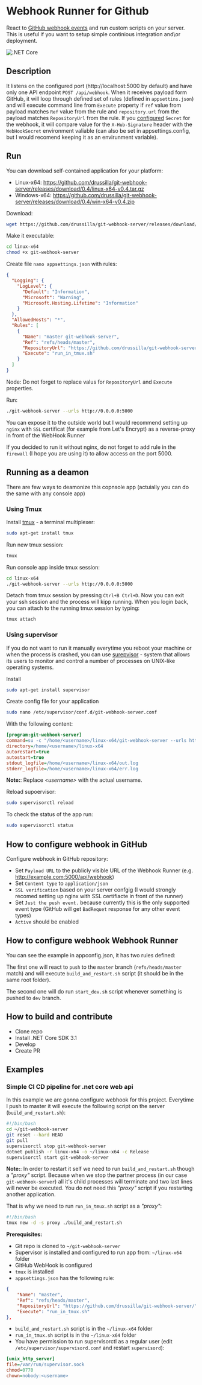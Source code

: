 # Webhook Runner for Github

React to [GitHub webhook events](https://developer.github.com/webhooks/) and run custom scripts on your server. This is useful if you want to setup simple continious integration and\or deployment.

![.NET Core](https://github.com/drussilla/git-webhook-server/workflows/.NET%20Core/badge.svg)

## Description

It listens on the configured port (http://localhost:5000 by default) and have only one API endpoint `POST /api/webhook`. When it receives payload form GitHub, it will loop through defined set of rules (defined in `appsettins.json`) and will execute command line from `Execute` property if `ref` value from payload matches `Ref` value from the rule and `repository.url` from the payload matches `RepositoryUrl` from the rule.
If you [configured](https://developer.github.com/webhooks/securing/#validating-payloads-from-github) `Secret` for the webhook, it will compare value for the `X-Hub-Signature` header with the `WebHookSecret` environment valiable (can also be set in appsettings.config, but I would recomend keeping it as an envirunment variable).

## Run

You can download self-contained application for your platform:

- Linux-x64: https://github.com/drussilla/git-webhook-server/releases/download/0.4/linux-x64-v0.4.tar.gz
- Windows-x64: https://github.com/drussilla/git-webhook-server/releases/download/0.4/win-x64-v0.4.zip

Download:

```bash
wget https://github.com/drussilla/git-webhook-server/releases/download/0.4/linux-x64-v0.4.tar.gz
```

Make it executable:

```bash
cd linux-x64
chmod +x git-webhook-server
```

Create file `nano appsettings.json` with rules:

```json
{
  "Logging": {
    "LogLevel": {
      "Default": "Information",
      "Microsoft": "Warning",
      "Microsoft.Hosting.Lifetime": "Information"
    }
  },
  "AllowedHosts": "*",
  "Rules": [
    {
      "Name": "master git-webhook-server",
      "Ref": "refs/heads/master",
      "RepositoryUrl": "https://github.com/drussilla/git-webhook-server",
      "Execute": "run_in_tmux.sh"
    }
  ]
}
```

Node: Do not forget to replace valus for `RepositoryUrl` and `Execute` properties.

Run:

```bash
./git-webhook-server --urls http://0.0.0.0:5000
```

You can expose it to the outside world but I would recommend setting up `nginx` with `SSL` certificat (for example from Let's Encrypt) as a reverse-proxy in front of the WebHook Runner

If you decided to run it without nginx, do not forget to add rule in the `firewall` (I hope you are using it) to allow access on the port 5000.

## Running as a deamon

There are few ways to deamonize this copnsole app (actuially you can do the same with any console app)

### Using Tmux

Install [tmux](https://github.com/tmux/tmux/wiki) - a terminal multiplexer:

```bash
sudo apt-get install tmux
```

Run new tmux session:

```bash
tmux
```

Run console app inside tmux session:

```bash
cd linux-x64
./git-webhook-server --urls http://0.0.0.0:5000
```

Detach from tmux session by pressing `Ctrl+B Ctrl+D`. Now you can exit your ssh session and the process will kipp running. When you login back, you can attach to the running tmux session by typing:

```bash
tmux attach
```

### Using supervisor

If you do not want to run it manually everytime you reboot your machine or when the process is crashed, you can use [surepvisor](http://supervisord.org/) - system that allows its users to monitor and control a number of processes on UNIX-like operating systems.

Install

```bash
sudo apt-get install supervisor
```

Create config file for your application

```bash
sudo nano /etc/supervisor/conf.d/git-webhook-server.conf
```

With the following content:

```ini
[program:git-webhook-server]
command=su -c "/home/<username>/linux-x64/git-webhook-server --urls http://0.0.0.0:5000" <username>
directory=/home/<username>/linux-x64
autorestart=true
autostart=true
stdout_logfile=/home/<username>/linux-x64/out.log
stderr_logfile=/home/<username>/linux-x64/err.log
```

**Note:**: Replace *\<username\>* with the actual username.

Reload supoervisor:

```bash
sudo supervisorctl reload
```

To check the status of the app run:

```bash
sudo supervisorctl status
```

## How to configure webhook in GitHub

Configure webhook in GitHub repository:

- Set `Payload URL` to the publicly visible URL of the Webhook Runner (e.g. http://example.com:5000/api/webhook)
- Set `Content type` to `application/json`
- `SSL verification` based on your server confgig (I would strongly recomed setting up nginx with SSL certifiacte in front of the runner)
- Set `Just the push event.` because currently this is the only supported event type (GitHub will get `BadRequet` response for any other event types)
- `Active` should be enabled

## How to configure webhook Webhook Runner

You can see the example in appconfig.json, it has two rules defined:

The first one will react to `push` to the `master` branch (`refs/heads/master` match) and will execute `build_and_restart.sh` script (it should be in the same root folder).

The second one will do run `start_dev.sh` script whenever something is pushed to `dev` branch.

## How to build and contribute

- Clone repo
- Install .NET Core SDK 3.1
- Develop
- Create PR

## Examples

### Simple CI CD pipeline for .net core web api

In this example we are gonna configure webhook for this project. Everytime I push to master it will execute the following script on the server (`build_and_restart.sh`):

```bash
#!/bin/bash
cd ~/git-webhook-server
git reset --hard HEAD
git pull
supervisorctl stop git-webhook-server
dotnet publish -r linux-x64 -o ~/linux-x64 -c Release
supervisorctl start git-webhook-server
```

**Note:**:
In order to restart it self we need to run `build_and_restart.sh` though a *"proxy"* script. Because when we stop the partner process (in our case `git-webhook-server`) all it's child processes will terminate and two last lines will never be executed.
You do not need this *"proxy"* script if you restarting another application.

That is why we need to run `run_in_tmux.sh` script as a *"proxy"*:

```bash
#!/bin/bash
tmux new -d -s proxy ./build_and_restart.sh
```

**Prerequisites:**

- Git repo is cloned to `~/git-webhook-server`
- Supervisor is installed and configured to run app from: `~/linux-x64` folder
- GitHub WebHook is configured
- `tmux` is installed
- `appsettings.json` has the following rule:

```json
{
    "Name": "master",
    "Ref": "refs/heads/master",
    "RepositoryUrl": "https://github.com/drussilla/git-webhook-server/",
    "Execute": "run_in_tmux.sh"
},
```

- `build_and_restart.sh` script is in the `~/linux-x64` folder
- `run_in_tmux.sh` script is in the `~/linux-x64` folder
- You have permission to run supervisorctl as a regular user (edit `/etc/supervisor/supervisord.conf` and restart `supervisord`):

```ini
[unix_http_server]
file=/var/run/supervisor.sock
chmod=0770
chown=nobody:<username>
```
